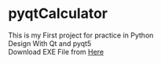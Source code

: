 # pyqtCalculator
This is my First project for practice in Python <br>
Design With Qt and pyqt5 <br>
Download EXE File from <a href="https://github.com/sinajet/pyqtCalculator/releases/tag/Calculator">Here</a>


